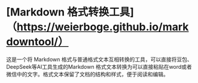 # [Markdown 格式转换工具]（https://weierboge.github.io/markdowntool/）
这是一个将 Markdown 格式与普通格式文本互相转换的工具，可以直接将豆包、DeepSeek等AI工具生成的Markdown 格式文本转换为可以直接粘贴在word或者微信中的文字。格式文本保留了文档的结构和样式，便于阅读和编辑。
